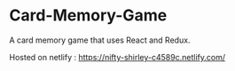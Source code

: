 # Card-Memory-Game
A card memory game that uses React and Redux.

Hosted on netlify : https://nifty-shirley-c4589c.netlify.com/
